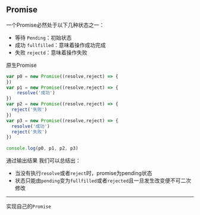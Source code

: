 ## Promise

一个Promise必然处于以下几种状态之一：

- 等待 `Pending`：初始状态
- 成功 `fullfilled`：意味着操作成功完成
- 失败 `rejectd`：意味着操作失败

原生Promise

```js
var p0 = new Promise((resolve,reject) => {
})
var p1 = new Promise((resolve,reject) => {
    resolve('成功')
})
var p2 = new Promise((resolve,reject) => {
  reject('失败')
})
var p3 = new Promise((resolve,reject) => {
  resolve('成功')
  reject('失败')
})
 
console.log(p0, p1, p2, p3)
```

通过输出结果 我们可以总结出：

- 当没有执行`resolve`或者`reject`时，promise为pending状态
- 状态只能由`pending`变为`fullfilled`或者`rejected`且一旦发生改变便不可二次修改

------

实现自己的`Promise`

